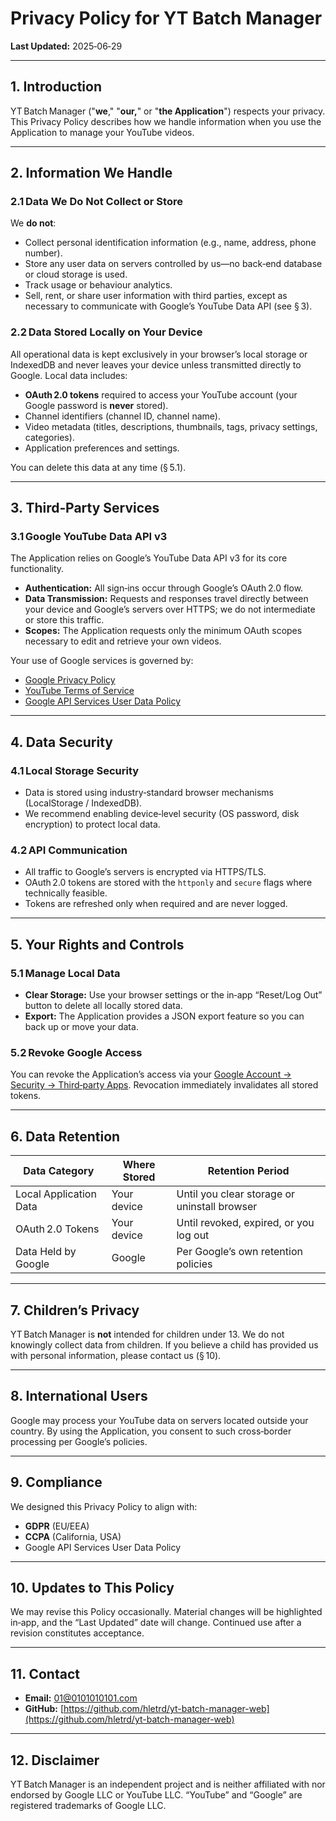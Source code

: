 # Privacy Policy for **YT Batch Manager**

**Last Updated:** 2025‑06‑29

---

## 1. Introduction

YT Batch Manager ("**we**," "**our,**" or "**the Application**") respects your privacy. This Privacy Policy describes how we handle information when you use the Application to manage your YouTube videos.

---

## 2. Information We Handle

### 2.1 Data We **Do Not** Collect or Store

We **do not**:

* Collect personal identification information (e.g., name, address, phone number).
* Store any user data on servers controlled by us—no back‑end database or cloud storage is used.
* Track usage or behaviour analytics.
* Sell, rent, or share user information with third parties, except as necessary to communicate with Google’s YouTube Data API (see § 3).

### 2.2 Data Stored **Locally** on Your Device

All operational data is kept exclusively in your browser’s local storage or IndexedDB and never leaves your device unless transmitted directly to Google. Local data includes:

* **OAuth 2.0 tokens** required to access your YouTube account (your Google password is **never** stored).
* Channel identifiers (channel ID, channel name).
* Video metadata (titles, descriptions, thumbnails, tags, privacy settings, categories).
* Application preferences and settings.

You can delete this data at any time (§ 5.1).

---

## 3. Third‑Party Services

### 3.1 Google YouTube Data API v3

The Application relies on Google’s YouTube Data API v3 for its core functionality.

* **Authentication:** All sign‑ins occur through Google’s OAuth 2.0 flow.
* **Data Transmission:** Requests and responses travel directly between your device and Google’s servers over HTTPS; we do not intermediate or store this traffic.
* **Scopes:** The Application requests only the minimum OAuth scopes necessary to edit and retrieve your own videos.

Your use of Google services is governed by:

* [Google Privacy Policy](https://policies.google.com/privacy)
* [YouTube Terms of Service](https://www.youtube.com/t/terms)
* [Google API Services User Data Policy](https://developers.google.com/terms/api-services-user-data-policy)

---

## 4. Data Security

### 4.1 Local Storage Security

* Data is stored using industry‑standard browser mechanisms (LocalStorage / IndexedDB).
* We recommend enabling device‑level security (OS password, disk encryption) to protect local data.

### 4.2 API Communication

* All traffic to Google’s servers is encrypted via HTTPS/TLS.
* OAuth 2.0 tokens are stored with the `httponly` and `secure` flags where technically feasible.
* Tokens are refreshed only when required and are never logged.

---

## 5. Your Rights and Controls

### 5.1 Manage Local Data

* **Clear Storage:** Use your browser settings or the in‑app “Reset/Log Out” button to delete all locally stored data.
* **Export:** The Application provides a JSON export feature so you can back up or move your data.

### 5.2 Revoke Google Access

You can revoke the Application’s access via your [Google Account → Security → Third‑party Apps](https://myaccount.google.com/permissions). Revocation immediately invalidates all stored tokens.

---

## 6. Data Retention

| Data Category          | Where Stored | Retention Period                             |
| ---------------------- | ------------ | -------------------------------------------- |
| Local Application Data | Your device  | Until you clear storage or uninstall browser |
| OAuth 2.0 Tokens       | Your device  | Until revoked, expired, or you log out       |
| Data Held by Google    | Google       | Per Google’s own retention policies          |

---

## 7. Children’s Privacy

YT Batch Manager is **not** intended for children under 13. We do not knowingly collect data from children. If you believe a child has provided us with personal information, please contact us (§ 10).

---

## 8. International Users

Google may process your YouTube data on servers located outside your country. By using the Application, you consent to such cross‑border processing per Google’s policies.

---

## 9. Compliance

We designed this Privacy Policy to align with:

* **GDPR** (EU/EEA)
* **CCPA** (California, USA)
* Google API Services User Data Policy

---

## 10. Updates to This Policy

We may revise this Policy occasionally. Material changes will be highlighted in‑app, and the “Last Updated” date will change. Continued use after a revision constitutes acceptance.

---

## 11. Contact

* **Email:** [01@0101010101.com](mailto:01@0101010101.com)
* **GitHub:** [https://github.com/hletrd/yt-batch-manager-web](https://github.com/hletrd/yt-batch-manager-web)

---

## 12. Disclaimer

YT Batch Manager is an independent project and is neither affiliated with nor endorsed by Google LLC or YouTube LLC. “YouTube” and “Google” are registered trademarks of Google LLC.
